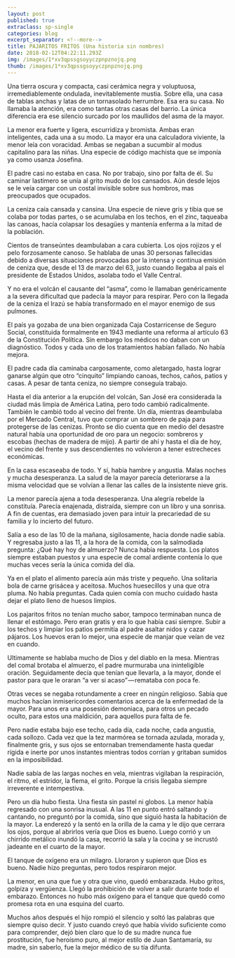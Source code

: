 ```yaml
---
layout: post
published: true
extraclass: sp-single
categories: blog
excerpt_separator: <!--more-->
title: PAJARITOS FRITOS (Una historia sin nombres)
date: 2018-02-12T04:22:11.293Z
img: /images/1*xv3qpssgsoyyczpnpznojq.png
thumb: /images/1*xv3qpssgsoyyczpnpznojq.png
---
```

Una tierra oscura y compacta, casi cerámica negra y voluptuosa, irremediablemente ondulada, inevitablemente mustia. Sobre ella, una casa de tablas anchas y latas de un tornasolado herrumbre. Esa era su casa. No llamaba la atención, era como tantas otras casas del barrio. La única diferencia era ese silencio surcado por los maullidos del asma de la mayor. <!--more-->

La menor era fuerte y ligera, escurridiza y bromista. Ambas eran inteligentes, cada una a su modo. La mayor era una calculadora viviente, la menor leía con voracidad. Ambas se negaban a sucumbir al modus capitalino para las niñas. Una especie de código machista que se imponía ya como usanza Josefina.

El padre casi no estaba en casa. No por trabajo, sino por falta de él. Su caminar lastimero se unía al grito mudo de los cansados. Aún desde lejos se le veía cargar con un costal invisible sobre sus hombros, mas preocupados que ocupados.

La ceniza caía cansada y cansina. Una especie de nieve gris y tibia que se colaba por todas partes, o se acumulaba en los techos, en el zinc, taqueaba las canoas, hacía colapsar los desagües y mantenía enferma a la mitad de la población.

Cientos de transeúntes deambulaban a cara cubierta. Los ojos rojizos y el pelo forzosamente canoso. Se hablaba de unas 30 personas fallecidas debido a diversas situaciones provocadas por la intensa y continua emisión de ceniza que, desde el 13 de marzo del 63, justo cuando llegaba al país el presidente de Estados Unidos, asolaba todo el Valle Central.

Y no era el volcán el causante del “asma”, como le llamaban genéricamente a la severa dificultad que padecía la mayor para respirar. Pero con la llegada de la ceniza el Irazú se había transformado en el mayor enemigo de sus pulmones.

El país ya gozaba de una bien organizada Caja Costarricense de Seguro Social, constituida formalmente en 1943 mediante una reforma al artículo 63 de la Constitución Política. Sin embargo los médicos no daban con un diagnóstico. Todos y cada uno de los tratamientos habían fallado. No había mejora.

El padre cada día caminaba cargosamente, como aletargado, hasta lograr ganarse algún que otro “cinquito” limpiando canoas, techos, caños, patios y casas. A pesar de tanta ceniza, no siempre conseguía trabajo.

Hasta el día anterior a la erupción del volcán, San José era considerada la ciudad más limpia de América Latina, pero todo cambió radicalmente. También le cambió todo al vecino del frente. Un día, mientras deambulaba por el Mercado Central, tuvo que comprar un sombrero de paja para protegerse de las cenizas. Pronto se dio cuenta que en medio del desastre natural había una oportunidad de oro para un negocio: sombreros y escobas (hechas de madera de mijo). A partir de ahí y hasta el día de hoy, el vecino del frente y sus descendientes no volvieron a tener estrecheces económicas.

En la casa escaseaba de todo. Y sí, había hambre y angustia. Malas noches y mucha desesperanza. La salud de la mayor parecía deteriorarse a la misma velocidad que se volvían a llenar las calles de la insistente nieve gris.

La menor parecía ajena a toda desesperanza. Una alegría rebelde la constituía. Parecía enajenada, distraída, siempre con un libro y una sonrisa. A fin de cuentas, era demasiado joven para intuir la precariedad de su familia y lo incierto del futuro.

Salía a eso de las 10 de la mañana, sigilosamente, hacia donde nadie sabía. Y regresaba justo a las 11, a la hora de la comida, con la salmodiada pregunta: ¿Qué hay hoy de almuerzo? Nunca había respuesta. Los platos siempre estaban puestos y una especie de comal ardiente contenía lo que muchas veces sería la única comida del día.

Ya en el plato el alimento parecía aún más triste y pequeño. Una solitaria bola de carne grisácea y aceitosa. Muchos huesecillos y una que otra pluma. No había preguntas. Cada quien comía con mucho cuidado hasta dejar el plato lleno de huesos limpios.

Los pajaritos fritos no tenían mucho sabor, tampoco terminaban nunca de llenar el estómago. Pero eran gratis y era lo que había casi siempre. Subir a los techos y limpiar los patios permitía al padre asaltar nidos y cazar pájaros. Los huevos eran lo mejor, una especie de manjar que veían de vez en cuando.

Ultimamente se hablaba mucho de Dios y del diablo en la mesa. Mientras del comal brotaba el almuerzo, el padre murmuraba una ininteligible oración. Seguidamente decía que tenían que llevarla, a la mayor, donde el pastor para que le oraran “a ver si acaso” — remataba con poca fe.

Otras veces se negaba rotundamente a creer en ningún religioso. Sabía que muchos hacían inmisericordes comentarios acerca de la enfermedad de la mayor. Para unos era una posesión demoniaca, para otros un pecado oculto, para estos una maldición, para aquellos pura falta de fe.

Pero nadie estaba bajo ese techo, cada día, cada noche, cada angustia, cada sollozo. Cada vez que la tez marmórea se tornada azulada, morada y, finalmente gris, y sus ojos se entornaban tremendamente hasta quedar rígida e inerte por unos instantes mientras todos corrían y gritaban sumidos en la imposibilidad.

Nadie sabía de las largas noches en vela, mientras vigilaban la respiración, el ritmo, el estridor, la flema, el grito. Porque la crisis llegaba siempre irreverente e intempestiva.

Pero un día hubo fiesta. Una fiesta sin pastel ni globos. La menor había regresado con una sonrisa inusual. A las 11 en punto entró saltando y cantando, no preguntó por la comida, sino que siguió hasta la habitación de la mayor. La enderezó y la sentó en la orilla de la cama y le dijo que cerrara los ojos, porque al abrirlos vería que Dios es bueno. Luego corrió y un chirrido metálico inundó la casa, recorrió la sala y la cocina y se incrustó jadeante en el cuarto de la mayor.

El tanque de oxígeno era un milagro. Lloraron y supieron que Dios es bueno. Nadie hizo preguntas, pero todos respiraron mejor.

La menor, en una que fue y otra que vino, quedó embarazada. Hubo gritos, golpiza y vergüenza. Llegó la prohibición de volver a salir durante todo el embarazo. Entonces no hubo más oxígeno para el tanque que quedó como promesa rota en una esquina del cuarto.

Muchos años después el hijo rompió el silencio y soltó las palabras que siempre quiso decir. Y justo cuando creyó que había vivido suficiente como para comprender, dejó bien claro que lo de su madre nunca fue prostitución, fue heroísmo puro, al mejor estilo de Juan Santamaría, su madre, sin saberlo, fue la mejor médico de su tía difunta.
